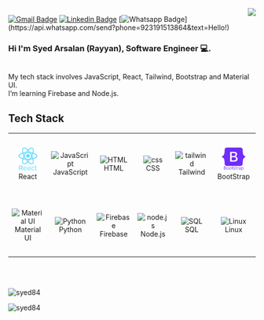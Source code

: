 <img align="right" src="https://visitor-badge.laobi.icu/badge?page_id=syed84.syed84">

[![Gmail Badge](https://img.shields.io/badge/-Gmail-c14438?style=flat-square&logo=Gmail&logoColor=white&link=mailto:thesyedarsalan@gmail.com)](mailto:thesyedarsalan@gmail.com)
[![Linkedin Badge](https://img.shields.io/badge/-LinkedIn-0e76a8?style=flat-square&logo=Linkedin&logoColor=white)](https://www.linkedin.com/in/syedofficial/)
[![Whatsapp Badge](https://img.shields.io/badge/-Whatsapp-4CA143?style=flat-square&labelColor=4CA143&logo=whatsapp&logoColor=white&link=https://api.whatsapp.com/send?phone=923191513864&text=Hello!)](https://api.whatsapp.com/send?phone=923191513864&text=Hello!)

### Hi I'm Syed Arsalan (Rayyan), Software Engineer 💻.


<br/>
My tech stack involves JavaScript, React, Tailwind, Bootstrap and Material UI.
<br/>
I’m learning Firebase and Node.js. 

<h2 align="left" id="tech">Tech Stack</h2>

<table>
  <tr>
  <td align="center" width="120" height="120">
        <img src="https://raw.githubusercontent.com/devicons/devicon/master/icons/react/react-original-wordmark.svg" width="48" height="48" alt="React" />
      <br>React
    </td>
    
  <td align="center" width="120" height="120">
          <img src="https://cdn.worldvectorlogo.com/logos/logo-javascript.svg" width="48" height="48" alt="JavaScript" />
      <br>JavaScript
    </td>

  <td align="center" width="120" height="120">
      <img src="https://cdn.worldvectorlogo.com/logos/html5-2.svg" width="48" height="48" alt="HTML" />
      <br>HTML
    </td>
    
  <td align="center" width="120" height="120">
        <img src="https://cdn.worldvectorlogo.com/logos/css-4.svg" height="48" alt="css" />
      <br>CSS
    </td>

  <td align="center" width="120" height="120">
        <img src="https://www.vectorlogo.zone/logos/tailwindcss/tailwindcss-icon.svg" alt="tailwind" width="48" height="48" alt="Tailwind" />
      <br>Tailwind
    </td>


  <td align="center" width="120" height="120">
        <img src="https://raw.githubusercontent.com/devicons/devicon/master/icons/bootstrap/bootstrap-plain-wordmark.svg" width="48" height="48" alt="BootStrap" />
      <br>BootStrap
    </td>
    
  </tr>
  <tr>

    
   <td align="center" width="120" height="120"> 
        <img src="https://v4.material-ui.com/static/logo.png" width="48" height="48" alt="Material UI" />
      <br>Material UI
    </td>
   
<td align="center" width="120" height="120">
        <img src="https://raw.githubusercontent.com/MacroPower/MacroPower/master/img/python-original.svg" width="48" height="48" alt="Python" />
      <br>Python
    </td>

  <td align="center" width="120" height="120">
        <img src="https://cdn.worldvectorlogo.com/logos/firebase-1.svg" width="48" height="48" alt="Firebase" />
      <br>Firebase
    </td>

  <td align="center" width="120" height="120">
        <img src="https://seeklogo.com/images/N/nodejs-logo-FBE122E377-seeklogo.com.png" width="48" height="48" alt="node.js" />
      <br>Node.js
    </td>
  <td align="center" width="120" height="120">
        <img src="https://cdn.worldvectorlogo.com/logos/microsoft-sql-server-1.svg" width="48" height="48" alt="SQL" />
      <br>SQL
    </td>

   <td align="center" width="120" height="120">
        <img src="https://cdn.worldvectorlogo.com/logos/kali-1.svg" width="48" height="48" alt="Linux" />
      <br>Linux
    </td>
       
  </tr>
</table>
<br></br>




<div>
<p><img align="center" src="https://github-readme-streak-stats.herokuapp.com/?user=syed84&" alt="syed84" /></p>
<p><img align="left" src="https://github-readme-stats.vercel.app/api/top-langs?username=syed84&show_icons=true&locale=en&layout=compact" alt="syed84" /></p>
</div>
